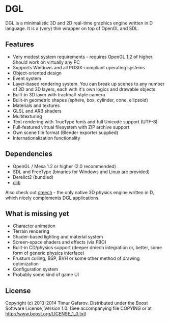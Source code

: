 DGL
===
DGL is a minimalistic 3D and 2D real-time graphics engine written in D language. It is a (very) thin wrapper on top of OpenGL and SDL.

Features
--------
* Very modest system requirements - requires OpenGL 1.2 of higher. Should work on virtually any PC
* Supports Windows and all POSIX-compliant operating systems 
* Object-oriented design
* Event system
* Layer-based rendering system. You can break up scenes to any number of 2D and 3D layers, each with it's own logics and drawable objects
* Built-in 3D layer with trackball-style camera
* Built-in geometric shapes (sphere, box, cylinder, cone, ellipsoid)
* Materials and textures
* GLSL and ARB shaders
* Multitexturing
* Text rendering with TrueType fonts and full Unicode support (UTF-8)
* Full-featured virtual filesystem with ZIP archive support
* Own scene file format (Blender exporter supplied)
* Internationalization functionality

Dependencies
------------
* OpenGL / Mesa 1.2 or higher (2.0 recommended)
* SDL and FreeType (binaries for Windows and Linux are provided)
* Derelict2 (bundled)
* [dlib](http://github.com/gecko0307/dlib)

Also check out [dmech](http://github.com/gecko0307/dmech) - the only native 3D physics engine written in D, which nicely complements DGL applications.

What is missing yet
-------------------
* Character animation
* Terrain rendering
* Shader-based lighting and material system
* Screen-space shaders and effects (via FBO)
* Built-in CD/physics support (deeper dmech integration or, better, some form of generic physics interface)
* Frustum culling, BSP, BVH or some other method of drawing optimization
* Configuration system
* Probably some kind of game UI

License
-------
Copyright (c) 2013-2014 Timur Gafarov. Distributed under the Boost Software License, Version 1.0. (See accompanying file COPYING or at http://www.boost.org/LICENSE_1_0.txt)

